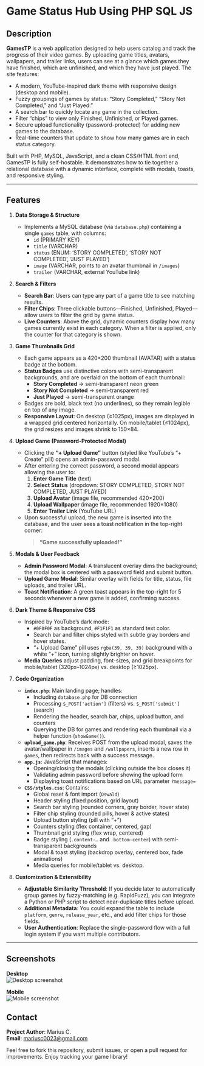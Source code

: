 # Game Status Hub Using PHP SQL JS


## Description
**GamesTP** is a web application designed to help users catalog and track the progress of their video games. By uploading game titles, avatars, wallpapers, and trailer links, users can see at a glance which games they have finished, which are unfinished, and which they have just played. The site features:
- A modern, YouTube-inspired dark theme with responsive design (desktop and mobile).
- Fuzzy groupings of games by status: “Story Completed,” “Story Not Completed,” and “Just Played.”
- A search bar to quickly locate any game in the collection.
- Filter “chips” to view only Finished, Unfinished, or Played games.
- Secure upload functionality (password-protected) for adding new games to the database.
- Real-time counters that update to show how many games are in each status category.

Built with PHP, MySQL, JavaScript, and a clean CSS/HTML front end, GamesTP is fully self-hostable. It demonstrates how to tie together a relational database with a dynamic interface, complete with modals, toasts, and responsive styling.

---

## Features

1. **Data Storage & Structure**  
   - Implements a MySQL database (via `database.php`) containing a single `games` table, with columns:  
     - `id` (PRIMARY KEY)  
     - `title` (VARCHAR)  
     - `status` (ENUM: ‘STORY COMPLETED’, ‘STORY NOT COMPLETED’, ‘JUST PLAYED’)  
     - `image` (VARCHAR, points to an avatar thumbnail in `/images`)  
     - `trailer` (VARCHAR, external YouTube link)  

2. **Search & Filters**  
   - **Search Bar**: Users can type any part of a game title to see matching results.  
   - **Filter Chips**: Three clickable buttons—Finished, Unfinished, Played—allow users to filter the grid by game status.  
   - **Live Counters**: Above the grid, dynamic counters display how many games currently exist in each category. When a filter is applied, only the counter for that category is shown.

3. **Game Thumbnails Grid**  
   - Each game appears as a 420×200 thumbnail (AVATAR) with a status badge at the bottom.  
   - **Status Badges** use distinctive colors with semi-transparent backgrounds, and are overlaid on the bottom of each thumbnail:  
     - **Story Completed** → semi-transparent neon green  
     - **Story Not Completed** → semi-transparent red  
     - **Just Played** → semi-transparent orange  
   - Badges are bold, black text (no underlines), so they remain legible on top of any image.  
   - **Responsive Layout**: On desktop (≥1025px), images are displayed in a wrapped grid centered horizontally. On mobile/tablet (≤1024px), the grid resizes and images shrink to 150×84.

4. **Upload Game (Password-Protected Modal)**  
   - Clicking the **“+ Upload Game”** button (styled like YouTube’s “+ Create” pill) opens an admin-password modal.  
   - After entering the correct password, a second modal appears allowing the user to:  
     1. **Enter Game Title** (text)  
     2. **Select Status** (dropdown: STORY COMPLETED, STORY NOT COMPLETED, JUST PLAYED)  
     3. **Upload Avatar** (image file, recommended 420×200)  
     4. **Upload Wallpaper** (image file, recommended 1920×1080)  
     5. **Enter Trailer Link** (YouTube URL)  
   - Upon successful upload, the new game is inserted into the database, and the user sees a toast notification in the top-right corner:  
     > **“Game successfully uploaded!”**

5. **Modals & User Feedback**  
   - **Admin Password Modal**: A translucent overlay dims the background; the modal box is centered with a password field and submit button.  
   - **Upload Game Modal**: Similar overlay with fields for title, status, file uploads, and trailer URL.  
   - **Toast Notification**: A green toast appears in the top-right for 5 seconds whenever a new game is added, confirming success.

6. **Dark Theme & Responsive CSS**  
   - Inspired by YouTube’s dark mode:  
     - `#0F0F0F` as background, `#F1F1F1` as standard text color.  
     - Search bar and filter chips styled with subtle gray borders and hover states.  
     - “+ Upload Game” pill uses `rgba(39, 39, 39)` background with a white “+” icon, turning slightly brighter on hover.  
   - **Media Queries** adjust padding, font-sizes, and grid breakpoints for mobile/tablet (320px–1024px) vs. desktop (≥1025px).  

7. **Code Organization**  
   - **`index.php`**: Main landing page; handles:  
     - Including `database.php` for DB connection  
     - Processing `$_POST['action']` (filters) vs. `$_POST['submit']` (search)  
     - Rendering the header, search bar, chips, upload button, and counters  
     - Querying the DB for games and rendering each thumbnail via a helper function (`showGame()`).  
   - **`upload_game.php`**: Receives POST from the upload modal, saves the avatar/wallpaper in `/images` and `/wallpapers`, inserts a new row in `games`, then redirects back with a success message.  
   - **`app.js`**: JavaScript that manages:  
     - Opening/closing the modals (clicking outside the box closes it)  
     - Validating admin password before showing the upload form  
     - Displaying toast notifications based on URL parameter `?message=`  
   - **`CSS/styles.css`**: Contains:  
     - Global reset & font import (`Oswald`)  
     - Header styling (fixed position, grid layout)  
     - Search bar styling (rounded corners, gray border, hover state)  
     - Filter chip styling (rounded pills, hover & active states)  
     - Upload button styling (pill with “+”)  
     - Counters styling (flex container, centered, gap)  
     - Thumbnail grid styling (flex wrap, centered)  
     - Badge styling (`.content-…` and `.bottom-center`) with semi-transparent backgrounds  
     - Modal & toast styling (backdrop overlay, centered box, fade animations)  
     - Media queries for mobile/tablet vs. desktop.  

8. **Customization & Extensibility**  
   - **Adjustable Similarity Threshold**: If you decide later to automatically group games by fuzzy-matching (e.g. RapidFuzz), you can integrate a Python or PHP script to detect near-duplicate titles before upload.  
   - **Additional Metadata**: You could expand the table to include `platform`, `genre`, `release_year`, etc., and add filter chips for those fields.  
   - **User Authentication**: Replace the single-password flow with a full login system if you want multiple contributors.  

---

## Screenshots

**Desktop**  
![Desktop screenshot](desktop.png)


**Mobile**  
![Mobile screenshot](mobile.png)


## Contact

**Project Author**: Marius C.  
**Email**: mariusc0023@gmail.com  

Feel free to fork this repository, submit issues, or open a pull request for improvements. Enjoy tracking your game library!

